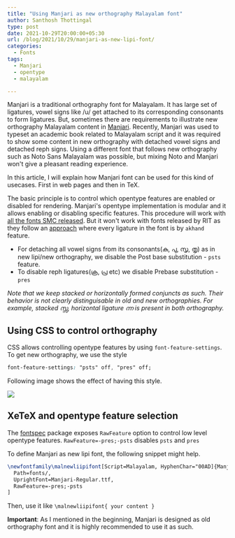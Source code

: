 ```yaml
---
title: "Using Manjari as new orthography Malayalam font"
author: Santhosh Thottingal
type: post
date: 2021-10-29T20:00:00+05:30
url: /blog/2021/10/29/manjari-as-new-lipi-font/
categories:
  - Fonts
tags:
  - Manjari
  - opentype
  - malayalam

---
```


Manjari is a traditional orthography font for Malayalam. It has large set of ligatures, vowel signs like /u/ get attached to its corresponding consonants to form ligatures. But, sometimes there are requirements to illustrate new orthography Malayalam content in [Manjari](https://smc.org.in/fonts/manjari). Recently, Manjari was used to typeset an academic book related to Malayalam script and it was required to show some content in new orthography with detached vowel signs and detached reph signs. Using a different font that follows new orthography such as Noto Sans Malayalam was possible, but mixing Noto and Manjari won't give a pleasant reading experience.

In this article, I will explain how Manjari font can be used for this kind of usecases. First in web pages and then in TeX.

The basic principle is to control which opentype features are enabled or disabled for rendering. Manjari's opentype implementation is modular and it allows enabling or disabling specific features. This procedure will work with [all the fonts SMC released](https://smc.org.in/fonts). But it won't work with fonts released by RIT as they follow an [approach](https://rajeeshknambiar.wordpress.com/2021/09/20/a-new-set-of-opentype-shaping-rules-for-malayalam-script/) where every ligature in the font is by `akhand` feature.

* For detaching all vowel signs from its consonants(കു, പു, സൃ, തൃ) as in new lipi/new orthography, we disable the Post base substitution - `psts` feature.
* To disable reph ligatures(ക്ര, പ്ര etc) we disable Prebase substitution - `pres`

*Note that we keep stacked or horizontally formed conjuncts as such. Their behavior is not clearly distinguisable in old and new orthographies. For example, stacked സ്സ, horizontal ligature ന്ന is present in both orthography.*

## Using CSS to control orthography

CSS allows controlling opentype features by using `font-feature-settings`. To get new orthography, we use the style

```css
font-feature-settings: "psts" off, "pres" off;
```

Following image shows the effect of having this style.

![](/wp-content/uploads/2021/10/manjari-old-new-lipi.gif)

## XeTeX and opentype feature selection

The [fontspec](https://ctan.org/pkg/fontspec?lang=en) package exposes `RawFeature` option to control low level opentype features.  `RawFeature=-pres;-psts` disables `psts` and `pres`

To define Manjari as new lipi font, the following snippet might help.

```latex
\newfontfamily\malnewliipifont[Script=Malayalam, HyphenChar="00AD]{Manjari}[
  Path=fonts/,
  UprightFont=Manjari-Regular.ttf,
  RawFeature=-pres;-psts
]
```

Then, use it like `\malnewliipifont{ your content }`

**Important**:  As I mentioned in the beginning, Manjari is designed as old orthography font and it is highly recommended to use it as such.